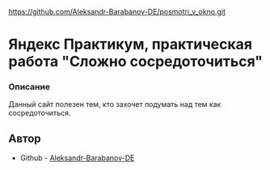 https://github.com/Aleksandr-Barabanov-DE/posmotri_v_okno.git

# Яндекс Практикум, практическая работа "Сложно сосредоточиться"

### Описание

Данный сайт полезен тем, кто захочет подумать над  тем как сосредоточиться.

## Автор

- Github - [Aleksandr-Barabanov-DE](https://github.com/Aleksandr-Barabanov-DE)
